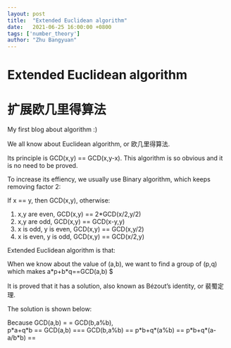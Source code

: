 ```yaml
---
layout: post
title:  "Extended Euclidean algorithm"
date:   2021-06-25 16:00:00 +0800
tags: ['number_theory']
author: "Zhu Bangyuan"
---
```


# Extended Euclidean algorithm <br>
# 扩展欧几里得算法

My first blog about algorithm :)<br>

We all know about Euclidean algorithm, or 欧几里得算法.<br>

Its principle is GCD(x,y) == GCD(x,y-x). This algorithm is so obvious and it is no need to be proved.<br>

To increase its effiency, we usually use Binary algorithm, which keeps removing factor 2:<br>

If x == y, then GCD(x,y), otherwise:<br>

1. x,y are even, GCD(x,y) == 2\*GCD(x/2,y/2)<br>
2. x,y are odd, GCD(x,y) == GCD(x-y,y)<br>
3. x is odd, y is even, GCD(x,y) == GCD(x,y/2)<br>
4. x is even, y is odd, GCD(x,y) == GCD(x/2,y)<br>

Extended Euclidean algorithm is that:<br>

When we know about the value of (a,b), we want to find a group of (p,q) which makes  a\*p+b\*q==GCD(a,b) $<br>

It is proved that it has a solution, also known as Bézout’s identity, or 裴蜀定理.

The solution is shown below:<br>

Because GCD(a,b) = = GCD(b,a%b), <br>
p\*a+q\*b == GCD(a,b) === GCD(b,a%b) == p\*b+q\*(a%b) == p\*b+q\*(a-a/b\*b) == 